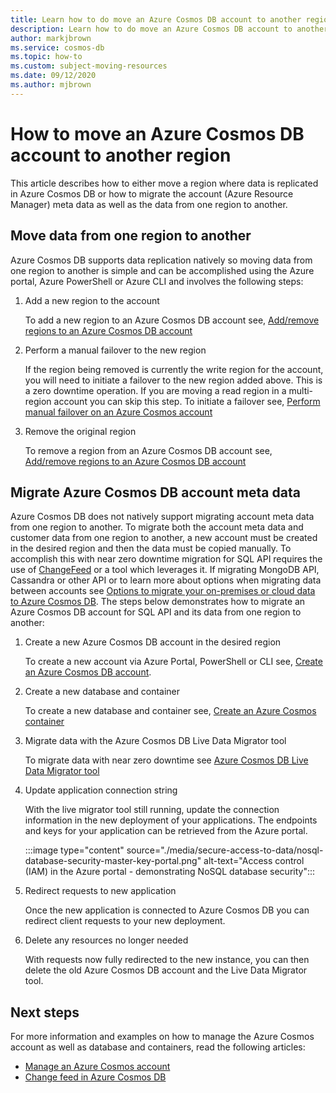```yaml
---
title: Learn how to do move an Azure Cosmos DB account to another region
description: Learn how to do move an Azure Cosmos DB account to another region
author: markjbrown
ms.service: cosmos-db
ms.topic: how-to
ms.custom: subject-moving-resources
ms.date: 09/12/2020
ms.author: mjbrown
---
```


# How to move an Azure Cosmos DB account to another region

This article describes how to either move a region where data is replicated in Azure Cosmos DB or how to migrate the account (Azure Resource Manager) meta data as well as the data from one region to another.

## Move data from one region to another

Azure Cosmos DB supports data replication natively so moving data from one region to another is simple and can be accomplished using the Azure portal, Azure PowerShell or Azure CLI and involves the following steps:

1. Add a new region to the account

    To add a new region to an Azure Cosmos DB account see, [Add/remove regions to an Azure Cosmos DB account](how-to-manage-database-account#addremove-regions-from-your-database-account)

1. Perform a manual failover to the new region

    If the region being removed is currently the write region for the account, you will need to initiate a failover to the new region added above. This is a zero downtime operation. If you are moving a read region in a multi-region account you can skip this step. To initiate a failover see, [Perform manual failover on an Azure Cosmos account](how-to-manage-database-account.md#manual-failover)

1. Remove the original region

    To remove a region from an Azure Cosmos DB account see, [Add/remove regions to an Azure Cosmos DB account](how-to-manage-database-account#addremove-regions-from-your-database-account)

## Migrate Azure Cosmos DB account meta data

Azure Cosmos DB does not natively support migrating account meta data from one region to another. To migrate both the account meta data and customer data from one region to another, a new account must be created in the desired region and then the data must be copied manually. To accomplish this with near zero downtime migration for SQL API requires the use of [ChangeFeed](change-feed.md) or a tool which leverages it. If migrating MongoDB API, Cassandra or other API or to learn more about options when migrating data between accounts see [Options to migrate your on-premises or cloud data to Azure Cosmos DB](cosmosdb-migrationchoices.md). The steps below demonstrates how to migrate an Azure Cosmos DB account for SQL API and its data from one region to another:

1. Create a new Azure Cosmos DB account in the desired region

    To create a new account via Azure Portal, PowerShell or CLI see, [Create an Azure Cosmos DB account](how-to-manage-database-account.md#create-an-account).

1. Create a new database and container

    To create a new database and container see, [Create an Azure Cosmos container](how-to-create-container.md)

1. Migrate data with the Azure Cosmos DB Live Data Migrator tool

    To migrate data with near zero downtime see [Azure Cosmos DB Live Data Migrator tool](https://github.com/Azure-Samples/azure-cosmosdb-live-data-migrator)

1. Update application connection string

    With the live migrator tool still running, update the connection information in the new deployment of your applications. The endpoints and keys for your application can be retrieved from the Azure portal.

    :::image type="content" source="./media/secure-access-to-data/nosql-database-security-master-key-portal.png" alt-text="Access control (IAM) in the Azure portal - demonstrating NoSQL database security":::

1. Redirect requests to new application

    Once the new application is connected to Azure Cosmos DB you can redirect client requests to your new deployment.

1. Delete any resources no longer needed

    With requests now fully redirected to the new instance, you can then delete the old Azure Cosmos DB account and the Live Data Migrator tool.

## Next steps

For more information and examples on how to manage the Azure Cosmos account as well as database and containers, read the following articles:

* [Manage an Azure Cosmos account](how-to-manage-database-account.md)
* [Change feed in Azure Cosmos DB](change-feed.md)
